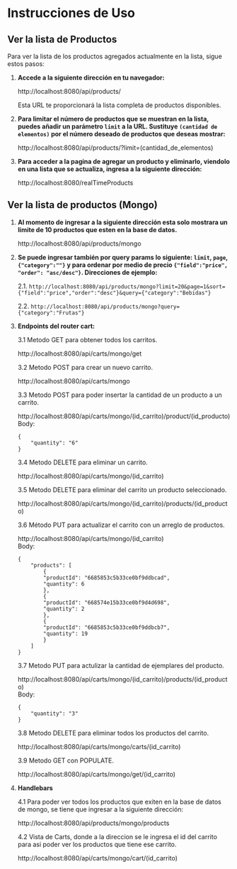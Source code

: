 # Instrucciones de Uso

## Ver la lista de Productos

Para ver la lista de los productos agregados actualmente en la lista, sigue estos pasos:

1. **Accede a la siguiente dirección en tu navegador:**

    http://localhost:8080/api/products/

    Esta URL te proporcionará la lista completa de productos disponibles.

2. **Para limitar el número de productos que se muestran en la lista, puedes añadir un parámetro `limit` a la URL. Sustituye `(cantidad de elementos)` por el número deseado de productos que deseas mostrar:**

    http://localhost:8080/api/products/?limit=(cantidad_de_elementos)

3. **Para acceder a la pagina de agregar un producto y eliminarlo, viendolo en una lista que se actualiza, ingresa a la siguiente dirección:**

    http://localhost:8080/realTimeProducts

## Ver la lista de productos (Mongo)

1. **Al momento de ingresar a la siguiente dirección esta solo mostrara un limite de 10 productos que esten en la base de datos.**

    http://localhost:8080/api/products/mongo

2. **Se puede ingresar también por query params lo siguiente: `limit`, `page`, `{"category":""}` y para ordenar por medio de precio `{"field":"price", "order": "asc/desc"}`. Direcciones de ejemplo:**

   2.1. `http://localhost:8080/api/products/mongo?limit=20&page=1&sort={"field":"price","order":"desc"}&query={"category":"Bebidas"}`

   2.2. `http://localhost:8080/api/products/mongo?query={"category":"Frutas"}`

3. **Endpoints del router cart:**
    
    3.1 Metodo GET para obtener todos los carritos.

    http://localhost:8080/api/carts/mongo/get

    3.2 Metodo POST para crear un nuevo carrito.

    http://localhost:8080/api/carts/mongo

    3.3 Metodo POST para poder insertar la cantidad de un producto a un carrito.

    http://localhost:8080/api/carts/mongo/(id_carrito)/product/(id_producto)
    Body:  
    ```
    {
        "quantity": "6"
    }       
    ```

    3.4 Metodo DELETE para eliminar un carrito.

    http://localhost:8080/api/carts/mongo/(id_carrito)

    3.5 Metodo DELETE para eliminar del carrito un producto seleccionado.

    http://localhost:8080/api/carts/mongo/(id_carrito)/products/(id_producto)

    3.6 Método PUT para actualizar el carrito con un arreglo de productos.

    http://localhost:8080/api/carts/mongo/(id_carrito)  
    Body: 
    ```
    {
        "products": [
            {
            "productId": "6685853c5b33ce0bf9ddbcad",
            "quantity": 6
            },
            {
            "productId": "668574e15b33ce0bf9d4d698",
            "quantity": 2
            },
            {
            "productId": "6685853c5b33ce0bf9ddbcb7",
            "quantity": 19
            }
        ]
    }
    ```
    3.7 Metodo PUT para actulizar la cantidad de ejemplares del producto.

    http://localhost:8080/api/carts/mongo/(id_carrito)/products/(id_producto)  
    Body:
    ```
    {
        "quantity": "3"
    }       
    ```

    3.8 Metodo DELETE para eliminar todos los productos del carrito.

    http://localhost:8080/api/carts/mongo/carts/(id_carrito)

    3.9 Metodo GET con POPULATE.

    http://localhost:8080/api/carts/mongo/get/(id_carrito)

4. **Handlebars**

    4.1 Para poder ver todos los productos que exiten en la base de datos de mongo, se tiene que ingresar a la siguiente dirección:  

    http://localhost:8080/api/products/mongo/products

    4.2 Vista de Carts, donde a la direccion se le ingresa el id del carrito para asi poder ver los productos que tiene ese carrito.

    http://localhost:8080/api/carts/mongo/cart/(id_carrito)